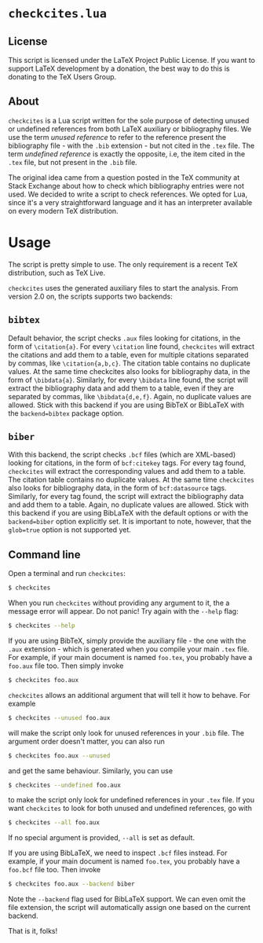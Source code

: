 # `checkcites.lua`

## License

This script is licensed under the LaTeX Project Public License.
If you want to support LaTeX development by a donation, the best
way to do this is donating to the TeX Users Group.

## About

`checkcites` is a Lua script written for the sole purpose of detecting
unused or undefined references from both LaTeX auxiliary or bibliography
files. We use the term *unused reference* to refer to the reference
present the bibliography file - with the `.bib` extension - but not
cited in the `.tex` file. The term *undefined reference* is exactly the
opposite, i.e, the item cited in the `.tex` file, but not present in the
`.bib` file.

The original idea came from a question posted in the TeX community at
Stack Exchange about how to check which bibliography entries were not
used. We decided to write a script to check references. We opted for
Lua, since it's a very straightforward language and it has an
interpreter available on every modern TeX distribution.

# Usage

The script is pretty simple to use. The only requirement is a recent
TeX distribution, such as TeX Live.

`checkcites` uses the generated auxiliary files to start the analysis.
From version 2.0 on, the scripts supports two backends:

## `bibtex`

Default behavior, the script checks `.aux` files looking for citations,
in the form of `\citation{a}`. For every `\citation` line found, `checkcites`
will extract the citations and add them to a table, even for multiple
citations separated by commas, like `\citation{a,b,c}`. The citation
table contains no duplicate values. At the same time checkcites also
looks for bibliography data, in the form of `\bibdata{a}`. Similarly,
for every `\bibdata` line found, the script will extract the bibliography
data and add them to a table, even if they are separated by commas, like
`\bibdata{d,e,f}`. Again, no duplicate values are allowed. Stick with this
backend if you are using BibTeX or BibLaTeX with the `backend=bibtex`
package option.

## `biber`

With this backend, the script checks `.bcf` files (which are XML-based)
looking for citations, in the form of `bcf:citekey` tags. For every tag
found, `checkcites` will extract the corresponding values and add them to
a table. The citation table contains no duplicate values. At the same
time `checkcites` also looks for bibliography data, in the form of
`bcf:datasource` tags. Similarly, for every tag found, the script will
extract the bibliography data and add them to a table. Again, no duplicate
values are allowed. Stick with this backend if you are using BibLaTeX with
the default options or with the `backend=biber` option explicitly set.
It is important to note, however, that the `glob=true` option is not
supported yet.

## Command line

Open a terminal and run `checkcites`:

```bash
$ checkcites
```

When you run `checkcites` without providing any argument to it, the a message
error will appear. Do not panic! Try again with the `--help` flag:

```bash
$ checkcites --help
```

If you are using BibTeX, simply provide the auxiliary file - the one with
the `.aux` extension - which is generated when you compile your main `.tex`
file. For example, if your main document is named `foo.tex`, you probably
have a `foo.aux` file too. Then simply invoke

```bash
$ checkcites foo.aux
```

`checkcites` allows an additional argument that will tell it how to
behave. For example

```bash
$ checkcites --unused foo.aux
```

will make the script only look for unused references in your `.bib`
file. The argument order doesn't matter, you can also run

```bash
$ checkcites foo.aux --unused
```

and get the same behaviour. Similarly, you can use

```bash
$ checkcites --undefined foo.aux
```

to make the script only look for undefined references in your
`.tex` file. If you want `checkcites` to look for both unused and
undefined references, go with

```bash
$ checkcites --all foo.aux
```

If no special argument is provided, `--all` is set as default.

If you are using BibLaTeX, we need to inspect `.bcf` files instead. For
example, if your main document is named `foo.tex`, you probably have a
`foo.bcf` file too. Then invoke

```bash
$ checkcites foo.aux --backend biber
```

Note the `--backend` flag used for BibLaTeX support. We can even omit the
file extension, the script will automatically assign one based on the
current backend.

That is it, folks!
